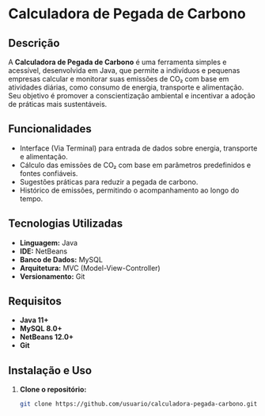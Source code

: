 # Calculadora de Pegada de Carbono

## Descrição
A **Calculadora de Pegada de Carbono** é uma ferramenta simples e acessível, desenvolvida em Java, que permite a indivíduos e pequenas empresas calcular e monitorar suas emissões de CO₂ com base em atividades diárias, como consumo de energia, transporte e alimentação. Seu objetivo é promover a conscientização ambiental e incentivar a adoção de práticas mais sustentáveis.

## Funcionalidades
- Interface (Via Terminal) para entrada de dados sobre energia, transporte e alimentação.
- Cálculo das emissões de CO₂ com base em parâmetros predefinidos e fontes confiáveis.
- Sugestões práticas para reduzir a pegada de carbono.
- Histórico de emissões, permitindo o acompanhamento ao longo do tempo.

## Tecnologias Utilizadas
- **Linguagem:** Java
- **IDE:** NetBeans
- **Banco de Dados:** MySQL
- **Arquitetura:** MVC (Model-View-Controller)
- **Versionamento:** Git

## Requisitos
- **Java 11+**
- **MySQL 8.0+**
- **NetBeans 12.0+**
- **Git**

## Instalação e Uso

1. **Clone o repositório:**
   ```bash
   git clone https://github.com/usuario/calculadora-pegada-carbono.git
